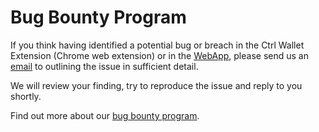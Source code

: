 # Bug Bounty Program

If you think having identified a potential bug or breach in the Ctrl Wallet Extension (Chrome web extension) or in the [WebApp](https://www.app.xdefi.io), please send us an [email](mailto:bugbounty@xdefi.io) to outlining the issue in sufficient detail.

We will review your finding, try to reproduce the issue and reply to you shortly.

Find out more about our [bug bounty program](https://www.xdefi.io/article/bug-bounty-program/).
